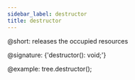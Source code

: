 ```yaml
---
sidebar_label: destructor
title: destructor
---          
```


@short: releases the occupied resources

@signature: {'destructor(): void;'}

@example:
tree.destructor();
